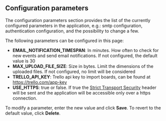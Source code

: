 ## Configuration parameters

The configuration parameters section provides the list of the currently configured parameters in the application, e.g.: smtp configuration, authentication configuration, and the possibility to change a few.

The following parameters can be configured in this page:

* **EMAIL_NOTIFICATION_TIMESPAN**: In minutes. How often to check for new events and send email notifications. If not configured, the default value is 30
* **MAX_UPLOAD_FILE_SIZE**: Size in bytes. Limit the dimensions of the uploaded files. If not configured, no limit will be considered
* **TRELLO_API_KEY**: Trello api key to import boards, can be found at https://trello.com/app-key
* **USE_HTTPS**: true or false. If true the [Strict Transport Security](https://en.wikipedia.org/wiki/HTTP_Strict_Transport_Security) header will be sent and the application will be accessible only over a https connection.

To modify a parameter, enter the new value and click **Save**. To revert to the default value, click **Delete**.
